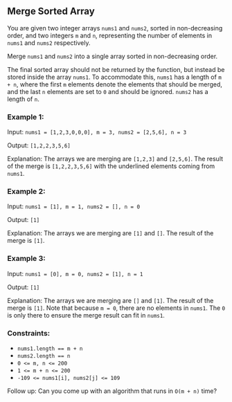 ## Merge Sorted Array


You are given two integer arrays `nums1` and `nums2`, sorted in non-decreasing order, and two integers `m` and `n`, representing the number of elements in `nums1` and `nums2` respectively.

Merge `nums1` and `nums2` into a single array sorted in non-decreasing order.

The final sorted array should not be returned by the function, but instead be stored inside the array `nums1`. To accommodate this, `nums1` has a length of `m + n`, where the first `m` elements denote the elements that should be merged, and the last `n` elements are set to `0` and should be ignored. `nums2` has a length of `n`.

 

### Example 1:

Input: `nums1 = [1,2,3,0,0,0], m = 3, nums2 = [2,5,6], n = 3`

Output: `[1,2,2,3,5,6]`

Explanation: The arrays we are merging are `[1,2,3]` and `[2,5,6]`. The result of the merge is `[1,2,2,3,5,6]` with the underlined elements coming from `nums1`.

### Example 2:

Input: `nums1 = [1], m = 1, nums2 = [], n = 0`

Output: `[1]`

Explanation: The arrays we are merging are `[1]` and `[]`.
The result of the merge is `[1]`.


### Example 3:

Input: `nums1 = [0], m = 0, nums2 = [1], n = 1`

Output: `[1]`

Explanation: The arrays we are merging are `[]` and `[1]`.
The result of the merge is `[1]`.
Note that because `m = 0`, there are no elements in `nums1`. The `0` is only there to ensure the merge result can fit in `nums1`.
 

### Constraints:

* `nums1.length == m + n`
* `nums2.length == n`
* `0 <= m, n <= 200`
* `1 <= m + n <= 200`
* `-109 <= nums1[i], nums2[j] <= 109`
 

Follow up: Can you come up with an algorithm that runs in `O(m + n)` time?